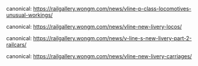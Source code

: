 
canonical: https://railgallery.wongm.com/news/vline-p-class-locomotives-unusual-workings/

canonical: https://railgallery.wongm.com/news/vline-new-livery-locos/

canonical: https://railgallery.wongm.com/news/v-line-s-new-livery-part-2-railcars/

canonical: https://railgallery.wongm.com/news/vline-new-livery-carriages/
